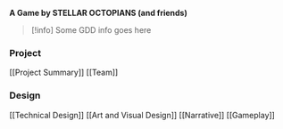 **A Game by STELLAR OCTOPIANS (and friends)**

>[!info]
>Some GDD info goes here   
### Project
[[Project Summary]]
[[Team]]
### Design
[[Technical Design]]
[[Art and Visual Design]]
[[Narrative]]
[[Gameplay]]
